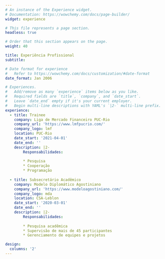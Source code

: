 ```yaml
---
# An instance of the Experience widget.
# Documentation: https://wowchemy.com/docs/page-builder/
widget: experience

# This file represents a page section.
headless: true

# Order that this section appears on the page.
weight: 40

title: Experiência Profissional
subtitle:

# Date format for experience
#   Refer to https://wowchemy.com/docs/customization/#date-format
date_format: Jan 2006

# Experiences.
#   Add/remove as many `experience` items below as you like.
#   Required fields are `title`, `company`, and `date_start`.
#   Leave `date_end` empty if it's your current employer.
#   Begin multi-line descriptions with YAML's `|2-` multi-line prefix.
experience:
  - title: Trainee
    company: Liga de Mercado Financeiro PUC-Rio
    company_url: 'https://www.lmfpucrio.com/'
    company_logo: lmf
    location: PUC-Rio
    date_start: '2021-04-01'
    date_end: ''
    description: |2-
        Responsabilidades:
        
        * Pesquisa
        * Cooperação
        * Programação
        
  - title: Subsecretário Acadêmico
    company: Modelo Diplomático Agostiniano
    company_url: 'https://www.modeloagostiniano.com/'
    company_logo: mda
    location: CSA-Leblon
    date_start: '2020-03-01'
    date_end: ''
    description: |2-
        Responsabilidades:
        
        * Pesquisa acadêmica
        * Supervisão de mais de 45 participantes
        * Gerenciamento de equipes e projetos

design:
  columns: '2'
---
```


